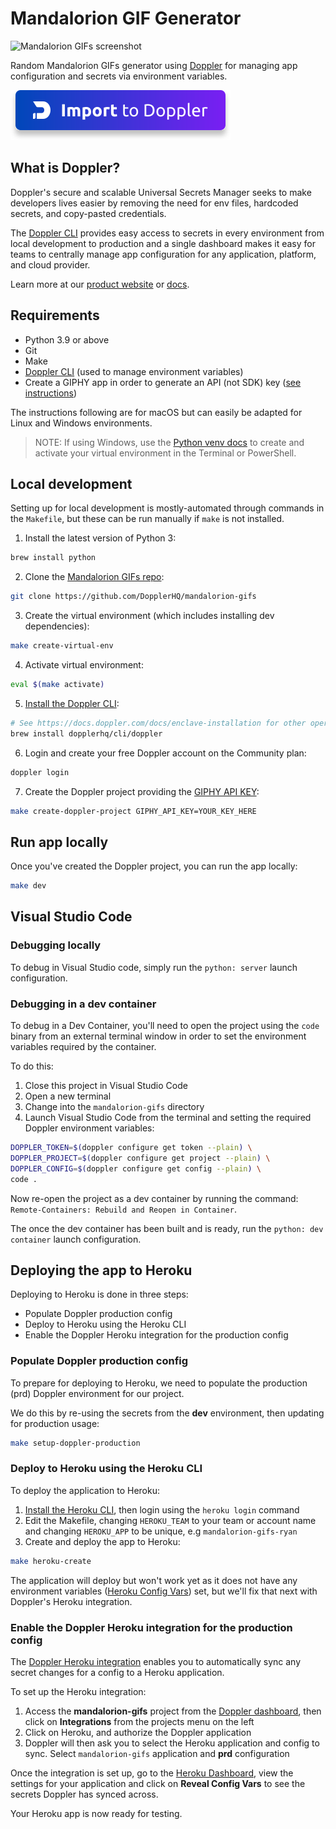 # Mandalorion GIF Generator

![Mandalorion GIFs screenshot](https://repository-images.githubusercontent.com/334072139/f5912289-ef41-4347-99a7-2e820a95a8ba)

Random Mandalorion GIFs generator using [Doppler](https://www.doppler.com) for managing app configuration and secrets via environment variables.

<a href="https://dashboard.doppler.com/workplace/template/import?template=https%3A%2F%2Fgithub.com%2FDopplerUniversity%2Fmandalorion-gifs-python%2Fblob%2Fmain%2Fdoppler-template.yaml"/><img src="https://raw.githubusercontent.com/DopplerHQ/app-config-templates/main/doppler-button.svg" alt="Import to Doppler" /></a>

## What is Doppler?

Doppler's secure and scalable Universal Secrets Manager seeks to make developers lives easier by removing the need for env files, hardcoded secrets, and copy-pasted credentials.

The [Doppler CLI](https://docs.doppler.com/docs) provides easy access to secrets in every environment from local development to production and a single dashboard makes it easy for teams to centrally manage app configuration for any application, platform, and cloud provider.

Learn more at our [product website](https://doppler.com) or [docs](https://docs.doppler.com/docs/).

## Requirements

- Python 3.9 or above
- Git
- Make
- [Doppler CLI](https://docs.doppler.com/docs/enclave-installation) (used to manage environment variables)
- Create a GIPHY app in order to generate an API (not SDK) key ([see instructions](https://developers.giphy.com/docs/api/#quick-start-guide))

The instructions following are for macOS but can easily be adapted for Linux and Windows environments.

> NOTE: If using Windows, use the [Python venv docs](https://docs.python.org/3/library/venv.html) to create and activate your virtual environment in the Terminal or PowerShell.

## Local development

Setting up for local development is mostly-automated through commands in the `Makefile`, but these can be run manually if `make` is not installed.

1. Install the latest version of Python 3:

```sh
brew install python
```

2. Clone the [Mandalorion GIFs repo](https://github.com/DopplerHQ/mandalorion-gifs):

```sh
git clone https://github.com/DopplerHQ/mandalorion-gifs
```

3. Create the virtual environment (which includes installing dev dependencies):

```sh
make create-virtual-env
```

4. Activate virtual environment:

```sh
eval $(make activate)
```

5. [Install the Doppler CLI](https://docs.doppler.com/docs/enclave-installation):

```sh
# See https://docs.doppler.com/docs/enclave-installation for other operating systems and environments, e.g. Docker
brew install dopplerhq/cli/doppler
```

6. Login and create your free Doppler account on the Community plan:

```sh
doppler login
```

7. Create the Doppler project providing the [GIPHY API KEY](https://developers.giphy.com/docs/api/#quick-start-guide):

```sh
make create-doppler-project GIPHY_API_KEY=YOUR_KEY_HERE
```

## Run app locally

Once you've created the Doppler project, you can run the app locally:

```sh
make dev
```

## Visual Studio Code

### Debugging locally

To debug in Visual Studio code, simply run the `python: server` launch configuration.


### Debugging in a dev container

To debug in a Dev Container, you'll need to open the project using the `code` binary from an external terminal window in order to set the environment variables required by the container.

To do this:

1. Close this project in Visual Studio Code
2. Open a new terminal 
3. Change into the `mandalorion-gifs` directory
4. Launch Visual Studio Code from the terminal and setting the required Doppler environment variables:

```sh
DOPPLER_TOKEN=$(doppler configure get token --plain) \
DOPPLER_PROJECT=$(doppler configure get project --plain) \
DOPPLER_CONFIG=$(doppler configure get config --plain) \
code .
```

Now re-open the project as a dev container by running the command: `Remote-Containers: Rebuild and Reopen in Container`.

The once the dev container has been built and is ready, run the `python: dev container` launch configuration.

## Deploying the app to Heroku

Deploying to Heroku is done in three steps:

- Populate Doppler production config
- Deploy to Heroku using the Heroku CLI
- Enable the Doppler Heroku integration for the production config

### Populate Doppler production config

To prepare for deploying to Heroku, we need to populate the production (prd) Doppler environment for our project.

We do this by re-using the secrets from the **dev** environment, then updating for production usage:

```sh
make setup-doppler-production
```

### Deploy to Heroku using the Heroku CLI

To deploy the application to Heroku:

1. [Install the Heroku CLI](https://devcenter.heroku.com/articles/heroku-cli#download-and-install), then login using the `heroku login` command
2. Edit the Makefile, changing `HEROKU_TEAM` to your team or account name and changing `HEROKU_APP` to be unique, e.g `mandalorion-gifs-ryan`
3. Create and deploy the app to Heroku:
```sh
make heroku-create
```

The application will deploy but won't work yet as it does not have any environment variables ([Heroku Config Vars](https://devcenter.heroku.com/articles/config-vars)) set, but we'll fix that next with Doppler's Heroku integration.

### Enable the Doppler Heroku integration for the production config

The [Doppler Heroku integration](https://docs.doppler.com/docs/heroku) enables you to automatically sync any secret changes for a config to a Heroku application.

To set up the Heroku integration:

1. Access the **mandalorion-gifs** project from the [Doppler dashboard](https://dashboard.doppler.com/), then click on **Integrations** from the projects menu on the left
2. Click on Heroku, and authorize the Doppler application
3. Doppler will then ask you to select the Heroku application and config to sync. Select `mandalorion-gifs` application and **prd** configuration

Once the integration is set up, go to the [Heroku Dashboard](https://dashboard.heroku.com/), view the settings for your application and click on **Reveal Config Vars** to see the secrets Doppler has synced across.

Your Heroku app is now ready for testing.
